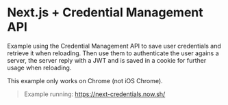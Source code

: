 # Next.js + Credential Management API
Example using the Credential Management API to save user credentials and retrieve it when reloading. Then use them to authenticate the user agains a server, the server reply with a JWT and is saved in a cookie for further usage when reloading.

This example only works on Chrome (not iOS Chrome).

> Example running: https://next-credentials.now.sh/

